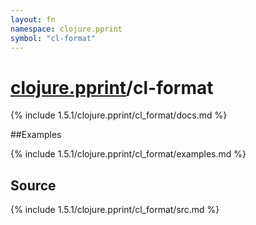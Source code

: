 ```yaml
---
layout: fn
namespace: clojure.pprint
symbol: "cl-format"
---
```


# [clojure.pprint](../)/cl-format

{% include 1.5.1/clojure.pprint/cl_format/docs.md %}

##Examples

{% include 1.5.1/clojure.pprint/cl_format/examples.md %}
## Source
{% include 1.5.1/clojure.pprint/cl_format/src.md %}

